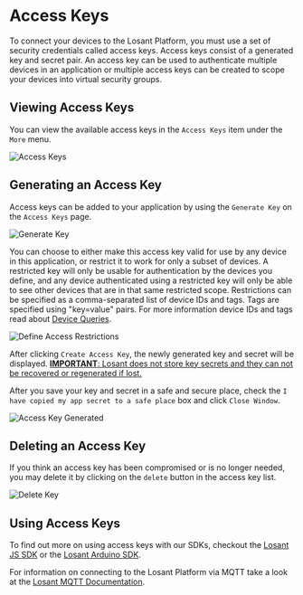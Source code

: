 # Access Keys

To connect your devices to the Losant Platform, you must use a set of security credentials called access keys. Access keys consist of a generated key and secret pair. An access key can be used to authenticate multiple devices in an application or multiple access keys can be created to scope your devices into virtual security groups.

## Viewing Access Keys

You can view the available access keys in the `Access Keys` item under the `More` menu.

![Access Keys](/images/applications/access-keys.png "Access Keys")

## Generating an Access Key

Access keys can be added to your application by using the `Generate Key` on the `Access Keys` page.

![Generate Key](/images/applications/generate-key.png "Generate Key")

You can choose to either make this access key valid for use by any device in this application, or restrict it to work for only a subset of devices. A restricted key will only be usable for authentication by the devices you define, and any device authenticated using a restricted key will only be able to see other devices that are in that same restricted scope. Restrictions can be specified as a comma-separated list of device IDs and tags. Tags are specified using "key=value" pairs. For more information device IDs and tags read about [Device Queries](/devices/device-queries/ "Device Queries").

![Define Access Restrictions](/images/applications/access-restrictions.png "Define Access Restrictions")

After clicking `Create Access Key`, the newly generated key and secret will be displayed. <u>__IMPORTANT__: Losant does not store key secrets and they can not be recovered or regenerated if lost.</u>

After you save your key and secret in a safe and secure place, check the `I have copied my app secret to a safe place` box and click `Close Window`.

![Access Key Generated](/images/applications/access-key-generated.png "Access Key Generated")

## Deleting an Access Key

If you think an access key has been compromised or is no longer needed, you may delete it by clicking on the `delete` button in the access key list.

![Delete Key](/images/applications/delete-key.png "Delete Key")

## Using Access Keys

To find out more on using access keys with our SDKs, checkout the [Losant JS SDK](https://github.com/GetStructure/losant-sdk-js) or the [Losant Arduino SDK](https://github.com/GetStructure/losant-sdk-arduino).

For information on connecting to the Losant Platform via MQTT take a look at the [Losant MQTT Documentation](/mqtt/overview).

